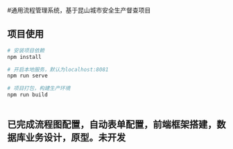 #通用流程管理系统，基于昆山城市安全生产督查项目

 

## **项目使用**
``` bash
# 安装项目依赖
npm install

# 开启本地服务，默认为localhost:8081
npm run serve

# 项目打包，构建生产环境
npm run build
 
```

##  已完成流程图配置，自动表单配置，前端框架搭建，数据库业务设计，原型。未开发